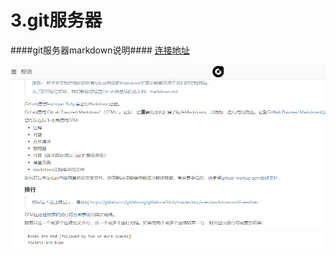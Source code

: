# 3.git服务器


####git服务器markdown说明#### 
[连接地址](http://172.18.5.63/help/user/markdown)

![git版简介](../img/01.png)



 

